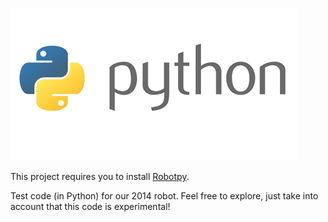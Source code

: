 ![Python Logo](extra/python.png)

This project requires you to install [Robotpy](http://robotpy.readthedocs.org/en/latest/getting_started.html).

Test code (in Python) for our 2014 robot. Feel free to explore, just take into account that this code is experimental!